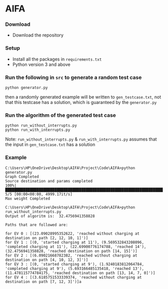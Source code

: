 # AIFA

### Download

* Download the repository

### Setup

* Install all the packages in `requirements.txt`
* Python version 3 and above 

### Run the following in `src` to generate a random test case

```
python generator.py
````

then a randomly generated example will be written to `gen_testcase.txt`, not that this testcase has a solution, which is guaranteed by the `generator.py`

### Run the algorithm of the generated test case

```
python run_without_interrupts.py
python run_with_interrupts.py
```

Note: `run_without_interrupts.py` & `run_with_interrupts.py` assumes that the input in `gen_testcase.txt` has a solution 

### Example

```
C:\Users\HP\OneDrive\Desktop\AIFA\Project\Code\AIFA>python generator.py
Graph Completed
Source destination and params completed
100%|████████████████████████████████████████████████████████████████████████████████████████████████████████████████████████████████████████████████████████████████| 5/5 [00:00<00:00, 4999.17it/s]
Max weight Completed
```

```
C:\Users\HP\OneDrive\Desktop\AIFA\Project\Code\AIFA>python run_without_interrupts.py    
Output of algoritm is:  32.4756941358828

Paths that are followed are:

for EV 0 : [(23.09028995352622, 'reached without charging at destination on path [2, 12, 10, 1]')]
for EV 1 : [(0, 'started charging at 11'), (9.569532843208096, 'completed charging at 11'), (22.69900776174788, 'reached 14'), (32.4756941358828, 'reached destination on path [14, 15]')]       
for EV 2 : [(6.09021668782382, 'reached without charging at destination on path [4, 10, 12, 3]')]
for EV 3 : [(0, 'started charging at 9'), (1.9240183812064784, 'completed charging at 9'), (5.693166485135418, 'reached 13'), (11.478115774784175, 'reached destination on path [13, 14, 7, 0]')]
for EV 4 : [(3.6185751533339374, 'reached without charging at destination on path [7, 12, 3]')]a
```
